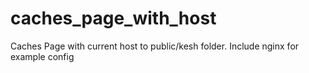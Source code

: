 caches_page_with_host
=====================

Caches Page with current host to public/kesh folder. Include nginx for example config